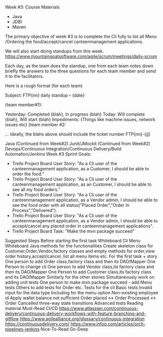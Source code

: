 Week #3: Course Materials
  * Java
  * JDBI
  * Maven

The primary objective of week #3 is to complete the Cli fully to list all Menu /Ordering the food/accept/cancel canteenmanagement applications.

We will also start doing standups from this week. https://www.mountaingoatsoftware.com/agile/scrum/meetings/daily-scrum

Each day, as the team does the standup, one from each team notes down briefly the answers to the three questions for each team member and send it to the facilitators.

Here is a rough format (for each team)

Subject: FTP{nn} daily standup – {date}

{team member#1}:

Yesterday:
Completed {blah}, In progress {blah}
Today:
Will complete {blah}, Will start {blah}
Impediments:
{Things like machine issues, network issues etc}
{team member #2:

...
Ideally, the blahs above should include the ticket number FTP{nn}-{jj}

Java (Continued from Week#2)
Junit/JMockit (Continued from Week#2)
Devops/Continuous Integration/Continuous Delivery/Build Automation/Jenkins
Week #3 Sprint Goals:
* Trello Project Board User Story: "As a Cli user of the canteenmanagement application, as a Customer, I should be able to order the food."
* Trello Project Board User Story: "As a Cli user of the canteenmanagement application, as an Customer, I should be able to see all my food orders."
* Trello Project Board User Story: "As a Cli user of the canteenmanagement application, as a Vendor admin, I should be able to see the food order with all status("Placed Order","Order In Process","Delivered").
* Trello  Project Board User Story: "As a Cli user of the canteenmanagement application, as a Vendor admin, I should be able to accept/cancel any placed order in canteenmanagement applications".
* Trello Project Board Task: "Make the mvn package succeed"

Suggested Steps
Before starting the first task
Whiteboard Cli Menu
Whiteboard Java methods for the functionalities
Create skeleton class for Customer,Order,Vendor,factory classes and empty methods for order,view order history,accept/cancel, list all menu items etc.
For the first task + story
One person to add Order class,factory class and then its DAO/Mapper
One Person to change cli
One person to add Vendor class,its factory class and then its DAO/Mapper
One Person to add Customer class,its factory class and its DAO/Mapper
Similarly for the other stories
Simultaneously work on adding unit tests
One person to make mvn package succeed - add Menu tests
Others to add tests for Order etc.
Tests for the cli
Basic tests
Invalid input for the data type
Including for the menu option
Non-existing employee id
Apply wallet balance not sufficient
Order placed <-> Order Processed <-> Order Cancelled three-way state transitions
Advanced tests
Reading material
Must-Read
CI/CD
https://www.atlassian.com/continuous-delivery/continuous-delivery-workflows-with-feature-branching-and-gitflow
https://www.agilealliance.org/glossary/continuous-integration
https://continuousdelivery.com/
https://www.infoq.com/articles/orch-pipelines-jenkins
Nice-To-Read
Go-Deep
